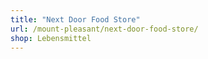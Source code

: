 ```yaml
---
title: "Next Door Food Store"
url: /mount-pleasant/next-door-food-store/
shop: Lebensmittel
---
```

